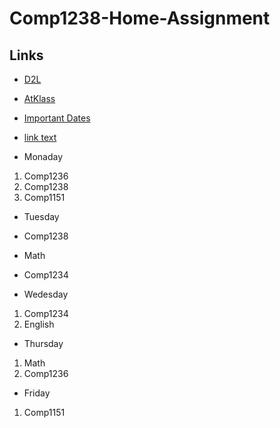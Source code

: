 # Comp1238-Home-Assignment
## Links
- [D2L](https://learn.georgebrown.ca)
- [AtKlass](https://app.atklass.com)
- [Important Dates](https://www.georgebrown.ca/current-students/important-dates?term=27246&category=131)
- [link text](comp1238.md)
  
- Monaday
1. Comp1236
2. Comp1238
3. Comp1151

- Tuesday
 - Comp1238
 - Math
 - Comp1234

- Wedesday
1. Comp1234
2. English
   
- Thursday
1. Math
2. Comp1236

- Friday
1. Comp1151
